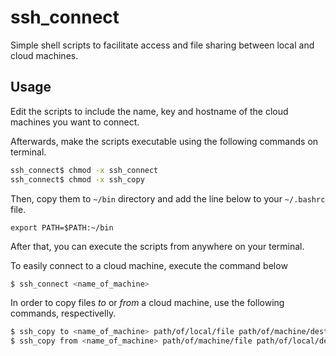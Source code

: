 # ssh_connect

Simple shell scripts to facilitate access and file sharing between local and cloud machines.

## Usage

Edit the scripts to include the name, key and hostname of the cloud machines you want to connect.

Afterwards, make the scripts executable using the following commands on terminal.

```bash
ssh_connect$ chmod -x ssh_connect
ssh_connect$ chmod -x ssh_copy
```

Then, copy them to `~/bin` directory and add the line below to your `~/.bashrc` file.

```
export PATH=$PATH:~/bin
```

After that, you can execute the scripts from anywhere on your terminal.

To easily connect to a cloud machine, execute the command below

```bash
$ ssh_connect <name_of_machine>
```

In order to copy files _to_ or _from_ a cloud machine, use the following commands, respectivelly.

```bash
$ ssh_copy to <name_of_machine> path/of/local/file path/of/machine/destiny
$ ssh_copy from <name_of_machine> path/of/machine/file path/of/local/destiny
```

